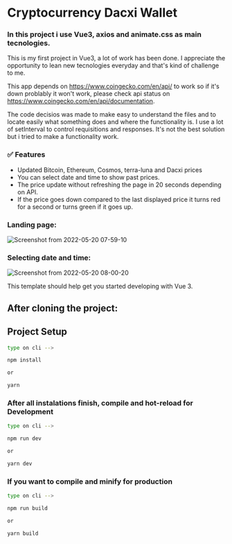 # Cryptocurrency Dacxi Wallet

### In this project i use Vue3, axios and animate.css as main tecnologies.

This is my first project in Vue3, a lot of work has been done. I appreciate the opportunity to lean new tecnologies everyday and that's kind of challenge to me. 

This app depends on https://www.coingecko.com/en/api/ to work so if it's down problably it won't work, please check api status on https://www.coingecko.com/en/api/documentation.

The code decisios was made to make easy to understand the files and to locate easily what something does and where the functionality is.
I use a lot of setInterval to control requisitions and responses. It's not the best solution but i tried to make a functionality work.

### ✅ Features

- Updated Bitcoin, Ethereum, Cosmos, terra-luna and Dacxi prices
- You can select date and time to show past prices.
- The price update without refreshing the page in 20 seconds depending on API.
- If the price goes down compared to the last displayed price it turns red for a second or turns green if it goes up.

### Landing page:
 
![Screenshot from 2022-05-20 07-59-10](https://user-images.githubusercontent.com/90461911/169515559-176f48f9-e228-43cf-a13b-1eab90767158.png)

### Selecting date and time: 

![Screenshot from 2022-05-20 08-00-20](https://user-images.githubusercontent.com/90461911/169516890-cb85240f-48a2-46a1-9e5b-d084a0688759.png)

This template should help get you started developing with Vue 3.

## After cloning the project:
## Project Setup

```sh
type on cli -->

npm install

or

yarn
```

### After all instalations finish, compile and hot-reload for Development

```sh
type on cli --> 

npm run dev

or 

yarn dev
```

### If you want to compile and minify for production

```sh
type on cli --> 

npm run build

or

yarn build
```
